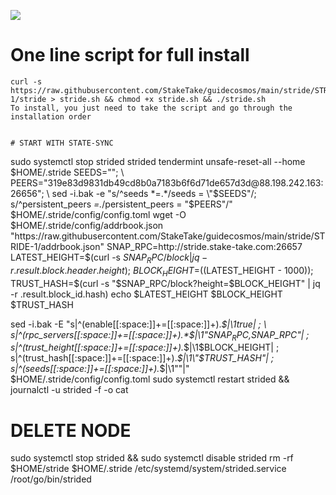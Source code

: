 ![](https://i.yapx.ru/RTuEU.jpg)


# One line script for full install
```
curl -s https://raw.githubusercontent.com/StakeTake/guidecosmos/main/stride/STRIDE-1/stride > stride.sh && chmod +x stride.sh && ./stride.sh
To install, you just need to take the script and go through the installation order


# START WITH STATE-SYNC
```
sudo systemctl stop strided
strided tendermint unsafe-reset-all --home $HOME/.stride
SEEDS=""; \
PEERS="319e83d9831db49cd8b0a7183b6f6d71de657d3d@88.198.242.163:26656"; \
sed -i.bak -e "s/^seeds *=.*/seeds = \"$SEEDS\"/; s/^persistent_peers *=.*/persistent_peers = \"$PEERS\"/" $HOME/.stride/config/config.toml
wget -O $HOME/.stride/config/addrbook.json "https://raw.githubusercontent.com/StakeTake/guidecosmos/main/stride/STRIDE-1/addrbook.json"
SNAP_RPC=http://stride.stake-take.com:26657
LATEST_HEIGHT=$(curl -s $SNAP_RPC/block | jq -r .result.block.header.height); \
BLOCK_HEIGHT=$((LATEST_HEIGHT - 1000)); \
TRUST_HASH=$(curl -s "$SNAP_RPC/block?height=$BLOCK_HEIGHT" | jq -r .result.block_id.hash)
echo $LATEST_HEIGHT $BLOCK_HEIGHT $TRUST_HASH

sed -i.bak -E "s|^(enable[[:space:]]+=[[:space:]]+).*$|\1true| ; \
s|^(rpc_servers[[:space:]]+=[[:space:]]+).*$|\1\"$SNAP_RPC,$SNAP_RPC\"| ; \
s|^(trust_height[[:space:]]+=[[:space:]]+).*$|\1$BLOCK_HEIGHT| ; \
s|^(trust_hash[[:space:]]+=[[:space:]]+).*$|\1\"$TRUST_HASH\"| ; \
s|^(seeds[[:space:]]+=[[:space:]]+).*$|\1\"\"|" $HOME/.stride/config/config.toml
sudo systemctl restart strided && journalctl -u strided -f -o cat



# DELETE NODE
sudo systemctl stop strided && sudo systemctl disable strided
rm -rf $HOME/stride $HOME/.stride /etc/systemd/system/strided.service /root/go/bin/strided
